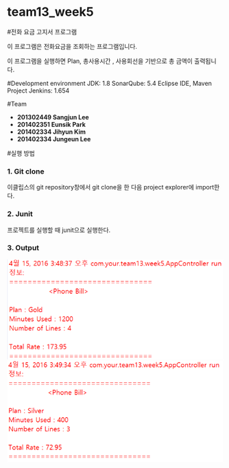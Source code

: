 # team13_week5
#전화 요금 고지서 프로그램

이 프로그램은 전화요금을 조회하는 프로그램입니다. 

이 프로그램을 실행하면 Plan, 총사용시간 , 사용회선을 기반으로 총 금액이 출력됩니다.

#Development environment
JDK: 1.8
SonarQube: 5.4
Eclipse IDE, Maven Project
Jenkins: 1.654

#Team
 - **201302449 Sangjun Lee**
 - **201402351 Eunsik Park**
 - **201402334 Jihyun Kim**
 - **201402334 Jungeun Lee**
 
#실행 방법

### 1. Git clone 
 이클립스의 git repository창에서 git clone을 한 다음 project explorer에 import한다.

### 2. Junit
 프로젝트를 실행할 때 junit으로 실행한다.

### 3. Output

![IMG0](./img/output.png)
![IMG1](./img/output1.png)